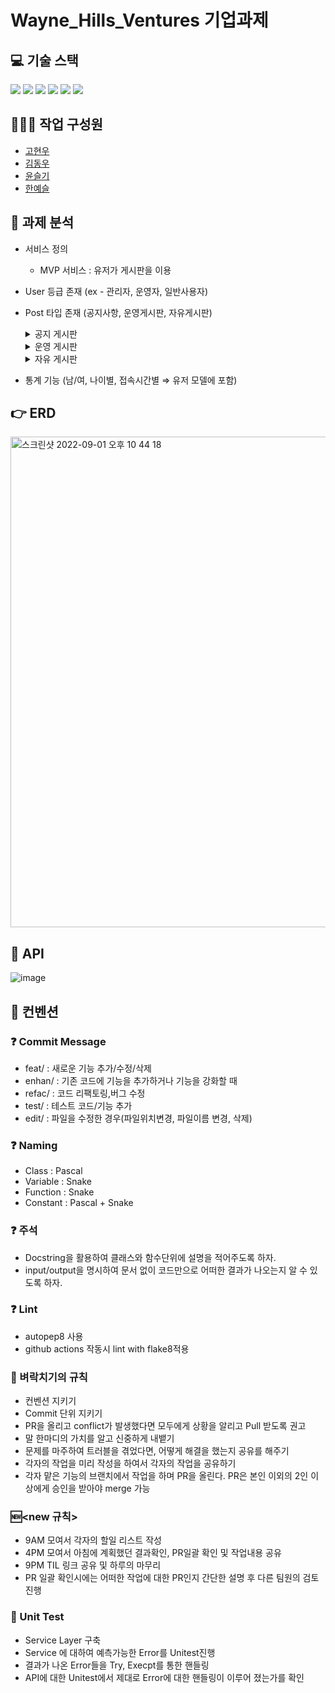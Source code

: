 # Wayne_Hills_Ventures 기업과제
## 💻 기술 스택
<div style='flex'>
<img src="https://img.shields.io/badge/Python3.9.5-3776AB?style=for-the-badge&logo=Python&logoColor=white" >
  <img src="https://img.shields.io/badge/Django-092E20?style=for-the-badge&logo=Django&logoColor=white">
    <img src="https://img.shields.io/badge/PostgreSQL-4169E1?style=for-the-badge&logo=PostgreSQL&logoColor=white">
    <img src="https://img.shields.io/badge/Docker-2496ED?style=for-the-badge&logo=Docker&logoColor=white">
	<img src="https://img.shields.io/badge/Amazon EC2-FF9900?style=for-the-badge&logo=Amazon EC2&logoColor=white">
	<img src="https://img.shields.io/badge/Amazon RDS-527FFF?style=for-the-badge&logo=Amazon RDS&logoColor=white">
</div>

## 👨‍👩‍👧 작업 구성원
- [고현우](https://khw7876.tistory.com/)
- [김동우](https://velog.io/@kimphysicsman)
- [윤슬기](https://nicesugi.tistory.com/)
- [한예슬](https://velog.io/@tasha_han_1234)

## 📜 과제 분석

- 서비스 정의
  - MVP 서비스 : 유저가 게시판을 이용 <br>
- User 등급 존재 (ex - 관리자, 운영자, 일반사용자) <br>
- Post 타입 존재 (공지사항, 운영게시판, 자유게시판) <br>

  <details>
  <summary>공지 게시판</summary>
  <div markdown="1">
    - 조회 : 모두에게 <br>
    - 작성 : 운영자 <br>
    - 수정 : 운영자 <br>
    - 삭제 : 운영자 <br>
  </div>
  </details>
  <details>
  <summary>운영 게시판</summary>
  <div markdown="1">
    - 조회 : 운영자 <br>
    - 작성 : 운영자 <br>
    - 수정 : 작성 운영자 <br>
    - 삭제 : 작성 운영자 <br>
  </div>
  </details>
  <details>
  <summary>자유 게시판</summary>
  <div markdown="1">
    - 조회 : 모두에게 <br>
    - 작성 : 가입이 된 사람 <br>
    - 수정 : 작성자 <br>
    - 삭제 : 작성자, 운영자 <br>
  </div>
  </details>
- 통계 기능 (남/여,  나이별, 접속시간별 ⇒ 유저 모델에 포함)

## 👉 ERD
<img width="785" alt="스크린샷 2022-09-01 오후 10 44 18" src="https://user-images.githubusercontent.com/104303285/187929462-fdf80dd7-388c-414d-9b85-7a5371704ab1.png">
</br>

## 🙏 API
![image](https://user-images.githubusercontent.com/101394490/188385702-2ea2a149-ec89-4506-a52e-d08c0d69f7f0.png)


## 📌 컨벤션
### ❓ Commit Message
- feat/ : 새로운 기능 추가/수정/삭제
- enhan/ : 기존 코드에 기능을 추가하거나 기능을 강화할 때
- refac/ : 코드 리팩토링,버그 수정
- test/ : 테스트 코드/기능 추가
- edit/ : 파일을 수정한 경우(파일위치변경, 파일이름 변경, 삭제)

### ❓ Naming
- Class : Pascal 
- Variable : Snake 
- Function : Snake 
- Constant : Pascal + Snake

### ❓ 주석
- Docstring을 활용하여 클래스와 함수단위에 설명을 적어주도록 하자.
- input/output을 명시하여 문서 없이 코드만으로 어떠한 결과가 나오는지 알 수 있도록 하자.

### ❓ Lint
- autopep8 사용
- github actions 작동시 lint with flake8적용

### 🚷 벼락치기의 규칙
- 컨벤션 지키기
- Commit 단위 지키기
- PR을 올리고 conflict가 발생했다면 모두에게 상황을 알리고 Pull 받도록 권고
- 말 한마디의 가치를 알고 신중하게 내뱉기
- 문제를 마주하여 트러블을 겪었다면, 어떻게 해결을 했는지 공유를 해주기
- 각자의 작업을 미리 작성을 하여서 각자의 작업을 공유하기
- 각자 맡은 기능의 브랜치에서 작업을 하며 PR을 올린다. PR은 본인 이외의 2인 이상에게 승인을 받아야 merge 가능
### 🆕<new 규칙>
- 9AM 모여서 각자의 할일 리스트 작성
- 4PM 모여서 아침에 계획했던 결과확인, PR일괄 확인 및 작업내용 공유
- 9PM TIL 링크 공유 및 하루의 마무리
- PR 일괄 확인시에는 어떠한 작업에 대한 PR인지 간단한 설명 후 다른 팀원의 검토 진행

### 📝 Unit Test
- Service Layer 구축
- Service 에 대하여 예측가능한 Error를 Unitest진행
- 결과가 나온 Error들을 Try, Execpt를 통한 핸들링
- API에 대한 Unitest에서 제대로 Error에 대한 핸들링이 이루어 졌는가를 확인


